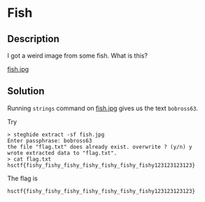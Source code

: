# Fish

## Description

I got a weird image from some fish. What is this?

[fish.jpg](fish.jpg)

## Solution

Running ```strings``` command on [fish.jpg](fish.jpg) gives us the text ```bobross63```.

Try

```
> steghide extract -sf fish.jpg
Enter passphrase: bobross63
the file "flag.txt" does already exist. overwrite ? (y/n) y
wrote extracted data to "flag.txt".
> cat flag.txt
hsctf{fishy_fishy_fishy_fishy_fishy_fishy_fishy123123123123}
```

The flag is
```
hsctf{fishy_fishy_fishy_fishy_fishy_fishy_fishy123123123123}
```
